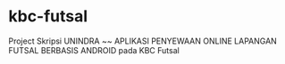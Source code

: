 # kbc-futsal
Project Skripsi UNINDRA ~~ APLIKASI PENYEWAAN ONLINE LAPANGAN FUTSAL BERBASIS ANDROID pada KBC Futsal
